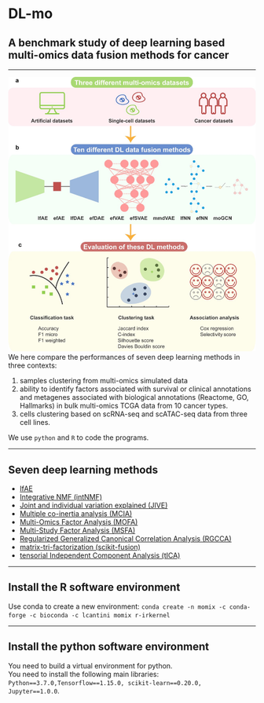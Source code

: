 # DL-mo
## A benchmark study of deep learning based multi-omics data fusion methods for cancer
***
![Multi-Omics](/img/Multi-Omics.jpg "Multi-Omics")  
We here compare the performances of seven deep learning methods in three contexts: 
1. samples clustering from multi-omics simulated data
2. ability to identify factors associated with survival or clinical annotations and metagenes associated with biological annotations (Reactome, GO, Hallmarks) in bulk multi-omics TCGA data from 10 cancer types.
3. cells clustering based on scRNA-seq and scATAC-seq data from three cell lines.       

We use `python` and `R` to code the programs.   
***
## Seven deep learning methods
* [lfAE](./python-scripts/runCancerAE2.py)
* [Integrative NMF (intNMF)](https://cran.r-project.org/web/packages/IntNMF/index.html) 
* [Joint and individual variation explained (JIVE)](https://cran.r-project.org/web/packages/r.jive/index.html) 
* [Multiple co-inertia analysis (MCIA)](https://bioconductor.org/packages/release/bioc/html/omicade4.html) 
* [Multi-Omics Factor Analysis (MOFA)](https://github.com/bioFAM/MOFA)
* [Multi-Study Factor Analysis (MSFA)](https://github.com/rdevito/MSFA) 
* [Regularized Generalized Canonical Correlation Analysis (RGCCA)](https://cran.r-project.org/web/packages/RGCCA/index.html) 
* [matrix-tri-factorization (scikit-fusion)](https://github.com/marinkaz/scikit-fusion) 
* [tensorial Independent Component Analysis (tICA)](https://genomebiology.biomedcentral.com/articles/10.1186/s13059-018-1455-8)
***
## Install the R software environment
Use conda to create a new environment: `conda create -n momix -c conda-forge -c bioconda -c lcantini momix r-irkernel`
***
## Install the python software environment
You need to build a virtual environment for python.    
You need to install the following main libraries: `Python==3.7.0,Tensorflow==1.15.0, scikit-learn==0.20.0, Jupyter==1.0.0`.

